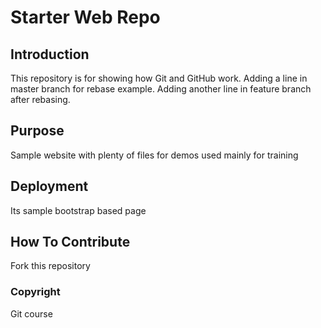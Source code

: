 # Starter Web Repo

## Introduction
This repository is for showing how Git and GitHub work. 
Adding a line in master branch for rebase example.
Adding another line in feature branch after rebasing.

## Purpose
Sample website with plenty of files for demos used mainly for training

## Deployment
Its sample bootstrap based page

## How To Contribute
Fork this repository 

### Copyright
Git course